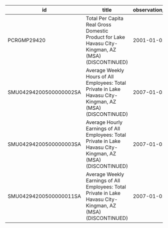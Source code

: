 | id                     | title                                                                                                        | observation_start   | observation_end   |
|------------------------|--------------------------------------------------------------------------------------------------------------|---------------------|-------------------|
| PCRGMP29420            | Total Per Capita Real Gross Domestic Product for Lake Havasu City-Kingman, AZ (MSA) (DISCONTINUED)           | 2001-01-01          | 2017-01-01        |
| SMU04294200500000002SA | Average Weekly Hours of All Employees: Total Private in Lake Havasu City-Kingman, AZ (MSA) (DISCONTINUED)    | 2007-01-01          | 2022-03-01        |
| SMU04294200500000003SA | Average Hourly Earnings of All Employees: Total Private in Lake Havasu City-Kingman, AZ (MSA) (DISCONTINUED) | 2007-01-01          | 2022-03-01        |
| SMU04294200500000011SA | Average Weekly Earnings of All Employees: Total Private in Lake Havasu City-Kingman, AZ (MSA) (DISCONTINUED) | 2007-01-01          | 2022-03-01        |